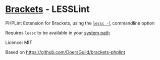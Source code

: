 [Brackets](http://brackets.io) - LESSLint
============================

PHPLint Extension for Brackets, using the [`lessc -l`](http://lesscss.org/usage/#command-line-usage-lint) commandline option

Requires `lessc` to be available in your [system path](http://lesscss.org/usage/#command-line-usage-installing-lessc-for-use-globally)

Licence: MIT

Based on https://github.com/DoersGuild/brackets-phplint
